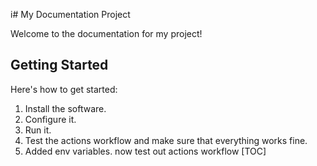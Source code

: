 i# My Documentation Project

Welcome to the documentation for my project!

## Getting Started

Here's how to get started:

1.  Install the software.
2.  Configure it.
3.  Run it.
4. Test the actions workflow and make sure that everything works fine. 
5. Added env variables. now test out actions workflow
[TOC]


